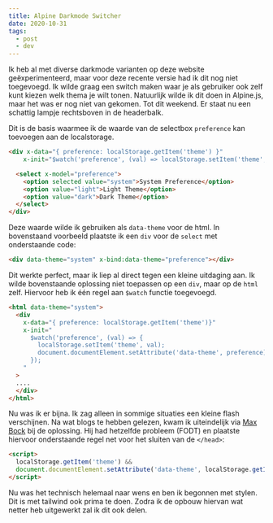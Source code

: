 ```yaml
---
title: Alpine Darkmode Switcher
date: 2020-10-31
tags:
  - post
  - dev
---
```


Ik heb al met diverse darkmode varianten op deze website geëxperimenteerd, maar voor deze recente versie had ik dit nog niet toegevoegd. Ik wilde graag een switch maken waar je als gebruiker ook zelf kunt kiezen welk thema je wilt tonen. Natuurlijk wilde ik dit doen in Alpine.js, maar het was er nog niet van gekomen. Tot dit weekend. Er staat nu een schattig lampje rechtsboven in de headerbalk.

<!-- excerpt -->

Dit is de basis waarmee ik de waarde van de selectbox `preference` kan toevoegen aan de localstorage.

```html
<div x-data="{ preference: localStorage.getItem('theme') }"
    x-init="$watch('preference', (val) => localStorage.setItem('theme', val))">

  <select x-model="preference">
    <option selected value="system">System Preference</option>
    <option value="light">Light Theme</option>
    <option value="dark">Dark Theme</option>
  </select>
</div>
```

Deze waarde wilde ik gebruiken als `data-theme` voor de html. In bovenstaand voorbeeld plaatste ik een `div` voor de `select` met onderstaande code:

```html
<div data-theme="system" x-bind:data-theme="preference"></div>
```

Dit werkte perfect, maar ik liep al direct tegen een kleine uitdaging aan. Ik wilde bovenstaande oplossing niet toepassen op een `div`, maar op de `html` zelf. Hiervoor heb ik één regel aan `$watch` functie toegevoegd.

```html
<html data-theme="system">
  <div
    x-data="{ preference: localStorage.getItem('theme')}"
    x-init="
      $watch('preference', (val) => {
        localStorage.setItem('theme', val);
        document.documentElement.setAttribute('data-theme', preference);
      });
    "
  >
  ....
  </div>
</html>
```

Nu was ik er bijna. Ik zag alleen in sommige situaties een kleine flash verschijnen. Na wat blogs te hebben gelezen, kwam ik uiteindelijk via [Max Bock](https://mxb.dev/blog/color-theme-switcher/) bij de oplossing. Hij had hetzelfde probleem (FODT) en plaatste hiervoor onderstaande regel net voor het sluiten van de `</head>`:

```html
<script>
  localStorage.getItem('theme') &&
  document.documentElement.setAttribute('data-theme', localStorage.getItem('theme'))
</script>
```

Nu was het technisch helemaal naar wens en ben ik begonnen met stylen. Dit is met tailwind ook prima te doen. Zodra ik de opbouw hiervan wat netter heb uitgewerkt zal ik dit ook delen.

